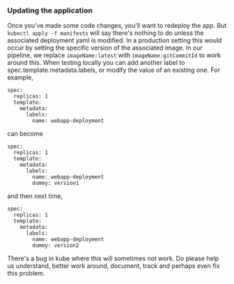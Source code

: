 ### Updating the application

Once you've made some code changes, you'll want to redeploy the app. But `kubectl apply -f manifests` will say there's nothing to do unless the associated deployment yaml is modified. In a production setting this would occur by setting the specific version of the associated image. In our pipeline, we replace `imageName:latest` with `imageName:gitCommitId` to work around this. When testing locally you can add another label to spec.template.metadata.labels, or modify the value of an existing one. For example,

```
spec:
  replicas: 1
  template:
    metadata:
      labels:
        name: webapp-deployment
```

can become

```
spec:
  replicas: 1
  template:
    metadata:
      labels:
        name: webapp-deployment
        dummy: version1
```

and then next time,

```
spec:
  replicas: 1
  template:
    metadata:
      labels:
        name: webapp-deployment
        dummy: version2
```

There's a bug in kube where this will sometimes not work. Do please help us understand,
better work around, document, track and perhaps even fix this problem.
